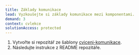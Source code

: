 ```yaml
---
title: Základy komunikace
lead: Vyzkoušejte si základy komunikace mezi komponentami.
demand: 3
context: cvlekce
solutionAccess: protected
---
```


1. Vytvořte si repozitář ze šablony [cviceni-komunikace](https://github.com/Czechitas-podklady-WEB/cviceni-komunikace).
1. Následujte instrukce z README repozitáře.
